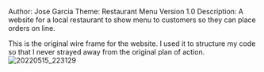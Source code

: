 Author: Jose Garcia
Theme: Restaurant Menu
Version 1.0
Description: A website for a local restaurant to show menu to customers so they can place orders on line.

This is the original wire frame for the website. I used it to structure my code so that I never strayed away from the original plan of action.
![20220515_223129](https://user-images.githubusercontent.com/99539947/168515513-58fc5cc4-a0c7-4b52-ba15-1d5d1983fc42.jpg)

